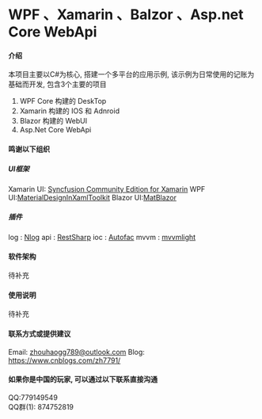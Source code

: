 # WPF 、Xamarin 、Balzor 、Asp.net Core WebApi

#### 介绍
本项目主要以C#为核心, 搭建一个多平台的应用示例, 该示例为日常使用的记账为基础而开发, 包含3个主要的项目

1. WPF Core 构建的 DeskTop
2. Xamarin 构建的 IOS 和 Adnroid 
3. Blazor 构建的 WebUI
4. Asp.Net Core WebApi

#### 鸣谢以下组织

##### UI框架
Xamarin UI: [Syncfusion Community Edition for Xamarin](https://www.syncfusion.com/forums/xamarin.forms)
WPF UI:[MaterialDesignInXamlToolkit](https://github.com/MaterialDesignInXAML/MaterialDesignInXamlToolkit)
Blazor UI:[MatBlazor](https://github.com/SamProf/MatBlazor)

##### 插件
log : [Nlog](https://github.com/NLog/NLog)
api : [RestSharp](https://github.com/restsharp/RestSharp)
ioc : [Autofac](https://github.com/autofac/Autofac)
mvvm : [mvvmlight](https://github.com/lbugnion/mvvmlight)


#### 软件架构
待补充

#### 使用说明
待补充


#### 联系方式或提供建议
Email: zhouhaogg789@outlook.com
Blog:  https://www.cnblogs.com/zh7791/

#### 如果你是中国的玩家, 可以通过以下联系直接沟通
QQ:779149549    
QQ群(1): 874752819 
